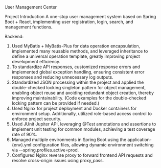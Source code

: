 User Management Center

Project Introduction A one-stop user management system based on Spring Boot + React, implementing user registration, login, search, and management functions.

Backend:
1. Used MyBatis + MyBatis-Plus for data operation encapsulation, implemented many reusable methods, and leveraged inheritance to define a universal operation template, greatly improving project development efficiency.
2. To standardize API responses, customized response errors and implemented global exception handling, ensuring consistent error responses and reducing unnecessary log outputs.
3. Standardized JSON processing within the project and applied the double-checked locking singleton pattern for object management, enabling object reuse and avoiding redundant object creation, thereby improving maintainability. (Code examples for the double-checked locking pattern can be provided if needed.)
4. Used Nginx for project deployment and Docker containers for environment setup. Additionally, utilized role-based access control to enforce project security.
5. Used JUnit Jupiter API, leveraging @Test annotations and assertions to implement unit testing for common modules, achieving a test coverage rate of 90%.
6. Managed multiple environments in Spring Boot using the application-{env}.yml configuration files, allowing dynamic environment switching via --spring.profiles.active=prod.
7. Configured Nginx reverse proxy to forward frontend API requests and resolve cross-origin issues using proxy_pass.
